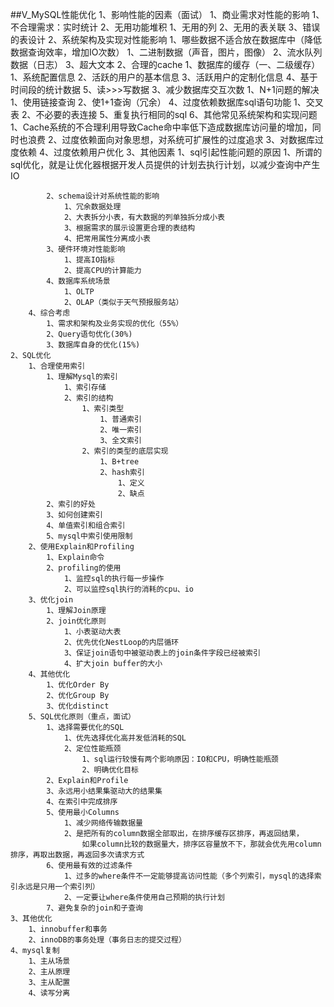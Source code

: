 
##V_MySQL性能优化
	1、影响性能的因素（面试）
		1、商业需求对性能的影响
			1、不合理需求：实时统计
			2、无用功能堆积
				1、无用的列
				2、无用的表关联
				3、错误的表设计
		2、系统架构及实现对性能影响
			1、哪些数据不适合放在数据库中（降低数据查询效率，增加IO次数）
				1、二进制数据（声音，图片，图像）
				2、流水队列数据（日志）
				3、超大文本
			2、合理的cache
				1、数据库的缓存（一、二级缓存）
					1、系统配置信息
					2、活跃的用户的基本信息
					3、活跃用户的定制化信息
					4、基于时间段的统计数据
					5、读>>>写数据
			3、减少数据库交互次数
				1、N+1问题的解决
					1、使用链接查询
					2、使1+1查询（冗余）
			4、过度依赖数据库sql语句功能
				1、交叉表
				2、不必要的表连接
			5、重复执行相同的sql
			6、其他常见系统架构和实现问题
				1、Cache系统的不合理利用导致Cache命中率低下造成数据库访问量的增加，同时也浪费
				2、过度依赖面向对象思想，对系统可扩展性的过度追求
				3、对数据库过度依赖
				4、过度依赖用户优化
		3、其他因素
			1、sql引起性能问题的原因
				1、所谓的sql优化，就是让优化器根据开发人员提供的计划去执行计划，以减少查询中产生IO
				
			2、schema设计对系统性能的影响
				1、冗余数据处理
				2、大表拆分小表，有大数据的列单独拆分成小表
				3、根据需求的展示设置更合理的表结构
				4、把常用属性分离成小表
			3、硬件环境对性能影响
				1、提高IO指标
				2、提高CPU的计算能力
			4、数据库系统场景
				1、OLTP
				2、OLAP（类似于天气预报服务站）
		4、综合考虑
			1、需求和架构及业务实现的优化（55%）
			2、Query语句优化(30%)
			3、数据库自身的优化(15%)
	2、SQL优化
		1、合理使用索引
			1、理解Mysql的索引
				1、索引存储
				2、索引的结构
					1、索引类型
						1、普通索引
						2、唯一索引
						3、全文索引
					2、索引的类型的底层实现
						1、B+tree
						2、hash索引
							1、定义
							2、缺点			
			2、索引的好处
			3、如何创建索引
			4、单值索引和组合索引
			5、mysql中索引使用限制
		2、使用Explain和Profiling
			1、Explain命令
			2、profiling的使用
				1、监控sql的执行每一步操作
				2、可以监控sql执行的消耗的cpu、io
		3、优化join
			1、理解Join原理
			2、join优化原则
				1、小表驱动大表
				2、优先优化NestLoop的内层循环
				3、保证join语句中被驱动表上的join条件字段已经被索引
				4、扩大join buffer的大小
		4、其他优化
			1、优化Order By
			2、优化Group By
			3、优化distinct
		5、SQL优化原则（重点，面试）
			1、选择需要优化的SQL
				1、优先选择优化高并发低消耗的SQL
				2、定位性能瓶颈
					1、sql运行较慢有两个影响原因：IO和CPU，明确性能瓶颈
					2、明确优化目标
			2、Explain和Profile
			3、永远用小结果集驱动大的结果集
			4、在索引中完成排序
			5、使用最小Columns
				1、减少网络传输数据量
				2、是把所有的column数据全部取出，在排序缓存区排序，再返回结果，
					如果column比较的数据量大，排序区容量放不下，那就会优先用column排序，再取出数据，再返回多次请求方式
			6、使用最有效的过滤条件
				1、过多的where条件不一定能够提高访问性能（多个列索引，mysql的选择索引永远是只用一个索引列）
				2、一定要让where条件使用自己预期的执行计划
			7、避免复杂的join和子查询
	3、其他优化
		1、innobuffer和事务
		2、innoDB的事务处理（事务日志的提交过程）
	4、mysql复制
		1、主从场景
		2、主从原理
		3、主从配置
		4、读写分离